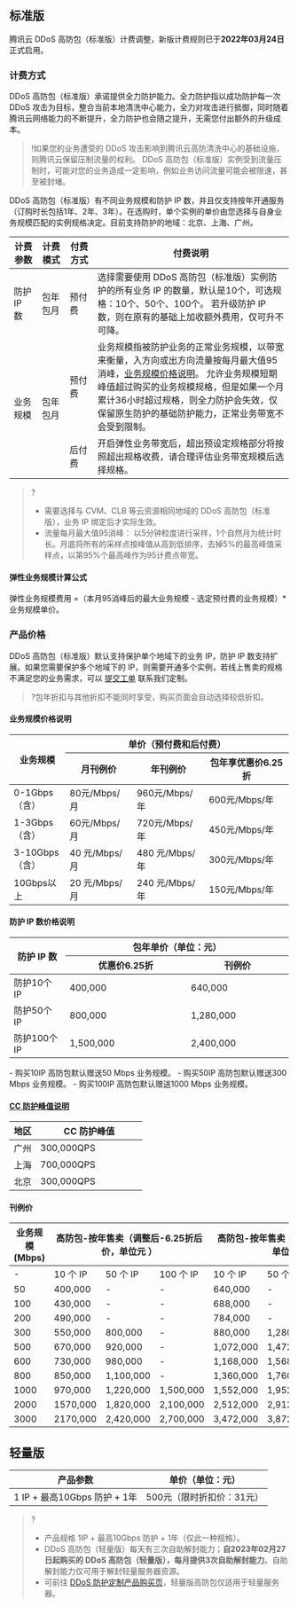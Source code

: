 
## 标准版
腾讯云 DDoS 高防包（标准版）计费调整，新版计费规则已于**2022年03月24日**正式启用。


### 计费方式
 DDoS 高防包（标准版）承诺提供全力防护能力。全力防护指以成功防护每一次 DDoS 攻击为目标，整合当前本地清洗中心能力，全力对攻击进行抵御，同时随着腾讯云网络能力的不断提升，全力防护也会随之提升，无需您付出额外的升级成本。

>!如果您的业务遭受的 DDoS 攻击影响到腾讯云高防清洗中心的基础设施，则腾讯云保留压制流量的权利。 DDoS 高防包（标准版）实例受到流量压制时，可能对您的业务造成一定影响，例如业务访问流量可能会被限速，甚至被封堵。

 DDoS 高防包（标准版）有不同业务规模和防护 IP 数，并且仅支持按年开通服务（订购时长包括1年、2年、3年）。在选购时，单个实例的单价由您选择与自身业务规模匹配的实例规格决定。目前支持防护的地域：北京、上海、广州。

<table>
<thead>
<tr>
<th width="10%">计费参数</th>
<th width="10%">计费模式</th>
<th width="10%">付费方式</th>
<th width="70%">付费说明</th>
</tr>
</thead>
<tbody><tr>
<td>防护 IP 数</td>
<td>包年包月</td>
<td>预付费</td>
<td>选择需要使用  DDoS 高防包（标准版）实例防护的所有业务 IP 的数量，默认是10个，可选规格：10个、50个、100个。 若升级防护 IP 数，则在原有的基础上加收额外费用，仅可升不可降。</td>
</tr>
<tr>
<td rowspan=2>业务规模</td>
<td rowspan=2>包年包月</td>
<td>预付费</td>
<td>业务规模指被防护业务的正常业务规模，以带宽来衡量，入方向或出方向流量按每月最大值95消峰，<a href="#yw">业务规模价格说明</a>。  允许业务规模短期峰值超过购买的业务规模规格，但是如果一个月累计36小时超过规格，则全力防护会失效，仅保留原生防护的基础防护能力，正常业务带宽不会受到限制。</td>
</tr>
<tr> 
<td>后付费</td>
<td>开启弹性业务带宽后，超出预设定规格部分将按照超出规格收费，请合理评估业务带宽规模后选择规格。</td>
</tr>
</tbody></table>

>?
>- 需要选择与 CVM、CLB 等云资源相同地域的 DDoS 高防包（标准版），业务 IP 绑定后才实际生效。
>- 流量每月最大值95消峰： 以5分钟粒度进行采样，1个自然月为统计时长。月底将所有的采样点按峰值从高到低排序，去掉5%的最高峰值采样点，以第95%个最高峰作为95计费点带宽。

#### 弹性业务规模计算公式
弹性业务规模费用 =（本月95消峰后的最大业务规模 - 选定预付费的业务规模）* 业务规模单价。

### 产品价格

DDoS 高防包（标准版）默认支持保护单个地域下的业务 IP，防护 IP 数支持扩展。如果您需要保护多个地域下的 IP，则需要开通多个实例，若线上售卖的规格不满足您的业务需求，可以 [提交工单](https://console.cloud.tencent.com/workorder/category) 联系我们定制。
>?包年折扣与其他折扣不能同时享受，购买页面会自动选择较低折扣。
>
#### 业务规模价格说明[](id:yw)
<table>
<thead>
<tr>
<th  width="20%" rowspan=2>业务规模</th>
<th colspan=3>单价（预付费和后付费）</th>
</tr>
<tr>
<th>月刊例价</td>
<th>年刊例价</td>
<th>包年享优惠价6.25折</td>
</tr>
</thead>
<tbody>
<tr>
<td>0-1Gbps（含）</td>
<td>80元/Mbps/月</td>
<td>960元/Mbps/年</td>
<td>600元/Mbps/年</td>
</tr>
<tr>
<td>1-3Gbps（含）</td>
<td>60元/Mbps/月</td>
<td>720元/Mbps/年</td>
<td>450元/Mbps/年</td>
</tr>
<tr>
<td>3-10Gbps（含）</td>
<td>40 元/Mbps/月</td>
<td>480 元/Mbps/年</td>
<td>300元/Mbps/年</td>
</tr>
<tr>
<td>10Gbps以上</td>
<td>20 元/Mbps/月</td>
<td>240 元/Mbps/年</td>
<td>150元/Mbps/年</td>
</tr>
</tbody></table>


#### 防护 IP 数价格说明	
<table>
<thead>
<tr>
<th  width="20%" and rowspan=2 >防护 IP 数</th>
<th  width="80%" and  colspan=2 >包年单价（单位：元）</th>
</tr>
<tr>
<th>优惠价6.25折</th>
<th>刊例价</th>
</tr>
</thead>
<tbody>
<tr>
<td>防护10个 IP</td>
<td>400,000</td>
<td>640,000</td>
</tr>
<tr>
<td>防护50个 IP</td>
<td>800,000</td>
<td>1,280,000</td>
</tr>
<tr>
<td>防护100个 IP</td>
<td>1,500,000</td>
<td>2,400,000</td>
</tr>
</tbody></table>

<dx-alert infotype="explain" title="">
- 购买10IP 高防包默认赠送50 Mbps 业务规模。
- 购买50IP 高防包默认赠送300 Mbps 业务规模。
- 购买100IP 高防包默认赠送1000 Mbps 业务规模。
</dx-alert>

#### [CC 防护峰值说明](id:txfh)

<table>
<thead>
<tr>
<th width="20%">地区</th>
<th width="80%">CC 防护峰值</th>
</tr>
</thead>
<tbody><tr>
<td>广州</td>
<td>300,000QPS</td>
</tr>
<tr>
<td>上海</td>
<td>700,000QPS</td>
</tr>
<tr>
<td>北京</td>
<td>300,000QPS</td>
</tr>
</tbody></table>

#### 刊例价
<table>
<thead>
<tr>
<th width="20%">业务规模(Mbps)</th>
<th colspan="3">高防包-按年售卖（调整后-6.25折后价，单位元 ）</th>
<th colspan="3">高防包-按年售卖（调整后-刊例价，单位元）</th>
</tr>
</thead>
<tbody>
<tr>
<td>-</td>
<td>10 个 IP</td>
<td>50 个 IP</td>
<td>100 个 IP</td>
<td>10 个 IP</td>
<td>50 个 IP</td>
<td>100 个 IP</td>
</tr>
<tr>
<td>50</td>
<td>400,000</td>
<td>-</td>
<td>-</td>
<td>640,000</td>
<td>-</td>
<td>-</td>
</tr>
<tr>
<td>100</td>
<td>430,000</td>
<td>-</td>
<td>-</td>
<td>688,000</td>
<td>-</td>
</tr>
<tr>
<td>200</td>
<td>490,000</td>
<td>-</td>
<td>-</td>
<td>784,000</td>
<td>-</td>
<td>-</td>
</tr>
<tr>
<td>300</td>
<td>550,000</td>
<td>800,000</td>
<td>-</td>
<td>880,000</td>
<td>1,280,000</td>
<td>-</td>
</tr>
<tr>
<td>500</td>
<td>670,000</td>
<td>920,000</td>
<td>-</td>
<td>1,072,000</td>
<td>1,472,000</td>
<td>-</td>
</tr>
<tr>
<td>600</td>
<td>730,000</td>
<td>980,000</td>
<td>-</td>
<td>1,168,000</td>
<td>1,568,000</td>
<td>-</td>
</tr>
<tr>
<td>800</td>
<td>850,000</td>
<td>1,100,000</td>
<td>-</td>
<td>1,360,000</td>
<td>1,760,000</td>
<td>-</td>
</tr>
<tr>
<td>1000</td>
<td>970,000</td>
<td>1,220,000</td>
<td>1,500,000</td>
<td>1,552,000</td>
<td>1,952,000</td>
<td>2,400,000</td>
</tr>
<tr>
<td>2000</td>
<td>1570,000</td>
<td>1,820,000</td>
<td>2,100,000</td>
<td>2,512,000</td>
<td>2,912,000</td>
<td>3,360,000</td>
</tr>
<tr>
<td>3000</td>
<td>2170,000</td>
<td>2,420,000</td>
<td>2,700,000</td>
<td>3,472,000</td>
<td>3,872,000</td>
<td>4,320,000</td>
</tr>
</tbody></table>



## 轻量版[](id:lighthouse)
| 产品参数                     | 单价（单位：元） |
| ---------------------------- | ---------------- |
| 1 IP + 最高10Gbps 防护 + 1年 | 500元（限时折扣价：31元）            |

>?
>- 产品规格 1IP + 最高10Gbps 防护 + 1年（仅此一种规格）。
>- DDoS 高防包（轻量版）每天有三次自助解封能力；**自2023年02月27日起购买的 DDoS 高防包（轻量版），每月提供3次自助解封能力**。自助解封能力仅可用于解封轻量服务器资源。
>- 可前往 [DDoS 防护定制产品购买页](https://buy.cloud.tencent.com/antiddos_sp#/)，轻量版高防包仅适用于轻量服务器。
